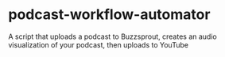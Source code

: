# podcast-workflow-automator
A script that uploads a podcast to Buzzsprout, creates an audio visualization of your podcast, then uploads to YouTube
